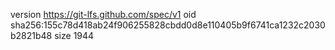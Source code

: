 version https://git-lfs.github.com/spec/v1
oid sha256:155c78d418ab24f906255828cbdd0d8e110405b9f6741ca1232c2030b2821b48
size 1944
